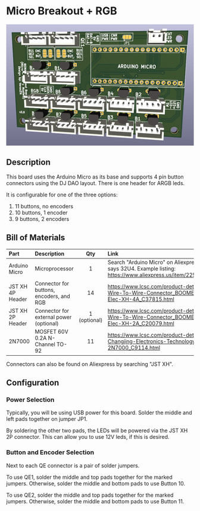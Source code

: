 # Micro Breakout + RGB

![Micro Breakout + RGB Board Image](../Preview-Images/Micro-Breakout%20%2B%20RGB.png)

## Description

This board uses the Arduino Micro as its base and supports 4 pin button connectors using the DJ DAO layout. There is one header for ARGB leds.

It is configurable for one of the three options:
1. 11 buttons, no encoders
2. 10 buttons, 1 encoder
3. 9 buttons, 2 encoders

## Bill of Materials

| Part | Description | Qty | Link |
|:---|:---|:---:|:---|
| Arduino Micro | Microprocessor | 1 | Search "Arduino Micro" on Aliexpress, ensure the listing says 32U4. Example listing: https://www.aliexpress.us/item/2251801707415032.html |
| JST XH 4P Header | Connector for buttons, encoders, and RGB | 14 | https://www.lcsc.com/product-detail/Wire-To-Board-Wire-To-Wire-Connector_BOOMELE-Boom-Precision-Elec-XH-4A_C37815.html |
| JST XH 2P Header | Connector for external power (optional) | 1 (optional) | https://www.lcsc.com/product-detail/Wire-To-Board-Wire-To-Wire-Connector_BOOMELE-Boom-Precision-Elec-XH-2A_C20079.html |
| 2N7000 | MOSFET 60V 0.2A N-Channel TO-92 | 11 | https://www.lcsc.com/product-detail/MOSFETs_Jiangsu-Changjing-Electronics-Technology-Co-Ltd-2N7000_C9114.html |

Connectors can also be found on Aliexpress by searching "JST XH".

## Configuration

### Power Selection

Typically, you will be using USB power for this board. Solder the middle and left pads together on jumper JP1.

By soldering the other two pads, the LEDs will be powered via the JST XH 2P connector. This can allow you to use 12V leds, if this is desired.

### Button and Encoder Selection

Next to each QE connector is a pair of solder jumpers.

To use QE1, solder the middle and top pads together for the marked jumpers. Otherwise, solder the middle and bottom pads to use Button 10.

To use QE2, solder the middle and top pads together for the marked jumpers. Otherwise, solder the middle and bottom pads to use Button 11.